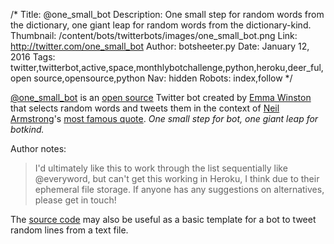 /*
Title: @one_small_bot
Description: One small step for random words from the dictionary, one giant leap for random words from the dictionary-kind.
Thumbnail: /content/bots/twitterbots/images/one_small_bot.png
Link: http://twitter.com/one_small_bot
Author: botsheeter.py
Date: January 12, 2016
Tags: twitter,twitterbot,active,space,monthlybotchallenge,python,heroku,deer_ful,open source,opensource,python
Nav: hidden
Robots: index,follow
*/

[@one_small_bot](https://twitter.com/one_small_bot) is an [open source](https://github.com/emmawinston/one_small_bot) Twitter bot created by [Emma Winston](https://twitter.com/deer_ful) that selects random words and tweets them in the context of [Neil Armstrong](https://en.wikipedia.org/wiki/Neil_Armstrong)'s [most famous quote](https://en.wikipedia.org/wiki/File:Frase_de_Neil_Armstrong.ogg). _One small step for bot, one giant leap for botkind._

Author notes:

> I'd ultimately like this to work through the list sequentially like @everyword, but can't get this working in Heroku, I think due to their ephemeral file storage. If anyone has any suggestions on alternatives, please get in touch!

The [source code](https://github.com/emmawinston/one_small_bot) may also be useful as a basic template for a bot to tweet random lines from a text file.
